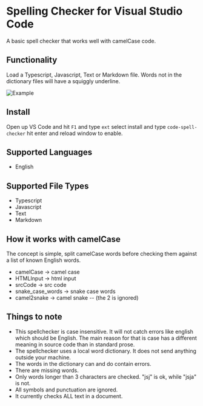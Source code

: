 # Spelling Checker for Visual Studio Code

A basic spell checker that works well with camelCase code.

## Functionality

Load a Typescript, Javascript, Text or Markdown file.  Words not in the dictionary files will have
a squiggly underline.

![Example](https://raw.githubusercontent.com/Jason-Rev/vscode-spell-checker/master/client/images/example.gif)

## Install

Open up VS Code and hit `F1` and type `ext` select install and type `code-spell-checker` hit enter and reload window to enable.

## Supported Languages

* English

## Supported File Types
* Typescript
* Javascript
* Text
* Markdown

## How it works with camelCase

The concept is simple, split camelCase words before checking them against a list of known English words.
* camelCase -> camel case
* HTMLInput -> html input
* srcCode -> src code
* snake_case_words -> snake case words
* camel2snake -> camel snake -- (the 2 is ignored)

## Things to note

* This spellchecker is case insensitive.  It will not catch errors like english which should be English.
  The main reason for that is case has a different meaning in source code than in standard prose.
* The spellchecker uses a local word dictionary.  It does not send anything outside your machine.
* The words in the dictionary can and do contain errors.
* There are missing words.
* Only words longer than 3 characters are checked.  "jsj" is ok, while "jsja" is not.
* All symbols and punctuation are ignored.
* It currently checks ALL text in a document.